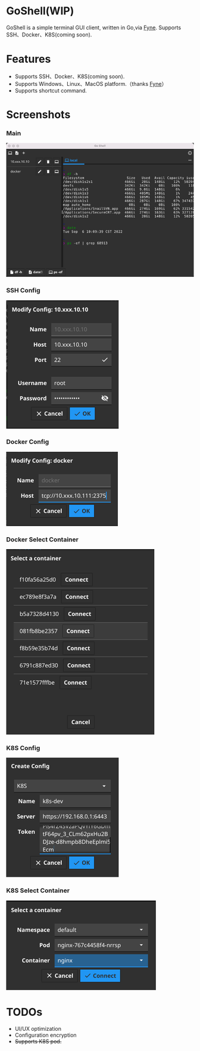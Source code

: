 # GoShell(WIP)

GoShell is a simple terminal GUI client, written in Go,via [Fyne](https://fyne.io). Supports SSH、Docker、K8S(coming soon).


# Features

- Supports SSH、Docker、K8S(coming soon).
- Supports Windows、Linux、MacOS platform.（thanks [Fyne](https://fyne.io)）
- Supports shortcut command.

# Screenshots
### Main
![GoShell Main](screenshot/main.png)
### SSH Config
![GoShell SSH](screenshot/ssh-conf.png)
### Docker Config
![GoShell Docker](screenshot/docker-conf.png)
### Docker Select Container
![GoShell Docker](screenshot/docker-container.png)
### K8S Config
![GoShell Docker](screenshot/k8s-conf.png)
### K8S Select Container
![GoShell Docker](screenshot/k8s-container.png)

# TODOs

- UI/UX optimization
- Configuration encryption 
- ~~Supports K8S pod.~~
